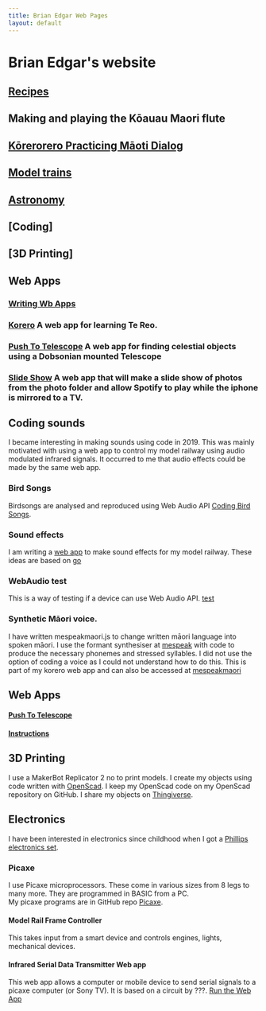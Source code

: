 ```yaml
---
title: Brian Edgar Web Pages
layout: default
---
```

# Brian Edgar's website

## [Recipes](https://docs.google.com/document/d/19nNtaR_xp_MG-b3K9kYW71cirV3_J8QIyWHMLrbvAm4)
## Making and playing the Kōauau Maori flute
## [Kōrerorero Practicing Māoti Dialog](https://docs.google.com/document/d/1AZff5jEIcWi7IFc-HJU9gFHTOuygI-vG5p-KelxZLw8/edit)
## [Model trains](https://docs.google.com/document/d/1CMf-D7BTqSaPrX-zNM5NW-fj3gXzzieL29KG1VAukTA/edit)
## [Astronomy](https://docs.google.com/document/d/1BihO2OPz9CwZr7aTgf8UGeJc3O0hlyVQQqELNNL56bU/edit)
## [Coding]
## [3D Printing]
## Web Apps
### [Writing Wb Apps](https://docs.google.com/document/d/1BBUimtgX2wfDuOsCWwzSZh5-G3OT0FzPS5Ma7bC-voI/edit)
### [Korero](https://bwedgar.github.io/korero) A web app for learning Te Reo.
### [Push To Telescope](https://bwedgar.github.io/PushToTelescope) A web app for finding celestial objects using a Dobsonian mounted Telescope
### [Slide Show](https://bwedgar.github.io/slideshow) A web app that will make a slide show of photos from the photo folder and allow Spotify to play while the iphone is mirrored to a TV.
## Coding sounds
I became interesting in making sounds using code in 2019.  This was mainly motivated with using a web app to control my model railway using audio modulated infrared signals.  It occurred to me that audio effects could be made by the same web app.
### Bird Songs
Birdsongs are analysed and reproduced using Web Audio API [Coding Bird Songs](birdsongs.md).
### Sound effects
I am writing a [web app](soundeffects.md) to make sound effects for my model railway.  These ideas are based on [go](https://noisehack.com/generate-noise-web-audio-api)
### WebAudio test
This is a way of testing if a device can use Web Audio API. [test](https://bwedgar.github.io/WebAudioTest)
### Synthetic Māori voice.
I have written mespeakmaori.js to change written māori language into spoken māori.  I use the formant synthesiser at [mespeak](https://www.masswerk.at/mespeak/) with code to produce the necessary phonemes and stressed syllables.  I did not use the option of coding a voice as I could not understand how to do this. This is part of my korero web app and can also be accessed at [mespeakmaori](https://bwedgar.github.io/mespeakmaori)

## Web Apps
#### [Push To Telescope](https://bwedgar.github.io/PushToTelescope)
#### [Instructions](pushToTelescope.md)

## 3D Printing
I use a MakerBot Replicator 2 no to print models. I create my objects using code written with [OpenScad](http://www.openscad.org/). I keep my OpenScad code on my OpenScad repository on GitHub.  I share my objects on [Thingiverse](https://www.thingiverse.com/bwedgar/designs).

## Electronics
I have been interested in electronics since childhood when I got a [Phillips electronics set](https://m.youtube.com/watch?v=h1TII3Z-jXk).
### Picaxe
I use Picaxe microprocessors. These come in various sizes from 8 legs to many more. They are programmed in BASIC from a PC.  
My picaxe programs are in GitHub repo [Picaxe](picaxe.md).
#### Model Rail Frame Controller
This takes input from a smart device and controls engines, lights, mechanical devices.
#### Infrared Serial Data Transmitter Web app
This web app allows a computer or mobile device to send serial signals to a picaxe computer (or Sony TV). It is based on a circuit by ???.  [Run the Web App](https://bwedgar.github.io/InfraRedSerialTransmitter)
